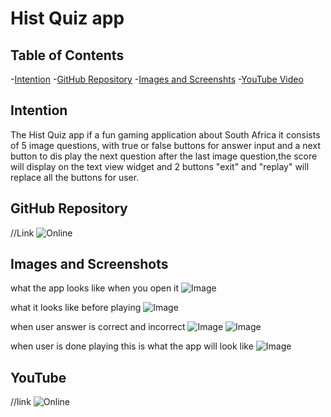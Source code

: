 # Hist Quiz app

## Table of Contents
-[Intention](#Intention)
-[GitHub Repository](#GitHubRepository)
-[Images and Screenshts](#ImagesandScreenshots)
-[YouTube Video](#YouTubeVideo)

## Intention
The Hist Quiz app if a fun gaming application about South Africa it consists of 5 image questions, with true or false buttons for answer input and a next button to dis play the next question 
after the last image question,the score will display on the text view widget and 2 buttons "exit" and "replay" will replace all the buttons for user.

## GitHub Repository
//Link
![Online](https://github.com/ST10469550/History-Quiz-app/new/master?filename=README.md)

## Images and Screenshots
what the app looks like when you open it
![Image](https://github.com/ST10469550/History-Quiz-app/blob/8f900c858e8cc63fe7d69c324b9a0b4c9bf73653/Screen1.png)

what it looks like before playing
![Image](https://github.com/ST10469550/History-Quiz-app/blob/8d5e8112e460344f7f44d919dcf3455015b3addf/Screen2.png)

when user answer is correct and incorrect
![Image](https://github.com/ST10469550/History-Quiz-app/blob/8d5e8112e460344f7f44d919dcf3455015b3addf/Screen3.png)
![Image](https://github.com/ST10469550/History-Quiz-app/blob/8d5e8112e460344f7f44d919dcf3455015b3addf/Screen4.png)



when user is done playing this is what the app will look like
![Image](https://github.com/ST10469550/History-Quiz-app/blob/8d5e8112e460344f7f44d919dcf3455015b3addf/Screen5.png)

## YouTube
//link
![Online](https://.youtu.be/4HujCZVIz5k?si=HV8zK2i3yBZHcHsm)

